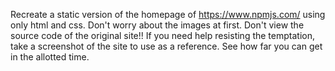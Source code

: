 Recreate a static version of the homepage of https://www.npmjs.com/ using only html and css. Don't worry about the images at first. Don't view the source code of the original site!! If you need help resisting the temptation, take a screenshot of the site to use as a reference. See how far you can get in the allotted time.
